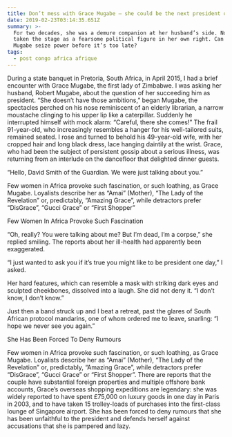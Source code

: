 ```yaml
---
title: Don’t mess with Grace Mugabe – she could be the next president of Zimbabwe
date: 2019-02-23T03:14:35.651Z
summary: >-
  For two decades, she was a demure companion at her husband’s side. Now she has
  taken the stage as a fearsome political figure in her own right. Can Grace
  Mugabe seize power before it’s too late?
tags:
  - post congo africa afrique
---
```

During a state banquet in Pretoria, South Africa, in April 2015, I had a brief encounter with Grace Mugabe, the first lady of Zimbabwe. I was asking her husband, Robert Mugabe, about the question of her succeeding him as president. “She doesn’t have those ambitions,” began Mugabe, the spectacles perched on his nose reminiscent of an elderly librarian, a narrow moustache clinging to his upper lip like a caterpillar. Suddenly he interrupted himself with mock alarm: “Careful, there she comes!” The frail 91-year-old, who increasingly resembles a hanger for his well-tailored suits, remained seated. I rose and turned to behold his 49-year-old wife, with her cropped hair and long black dress, lace hanging daintily at the wrist. Grace, who had been the subject of persistent gossip about a serious illness, was returning from an interlude on the dancefloor that delighted dinner guests.





“Hello, David Smith of the Guardian. We were just talking about you.”



Few women in Africa provoke such fascination, or such loathing, as Grace Mugabe. Loyalists describe her as “Amai” (Mother), “The Lady of the Revelation” or, predictably, “Amazing Grace”, while detractors prefer “DisGrace”, “Gucci Grace” or “First Shopper”

Few Women In Africa Provoke Such Fascination

“Oh, really? You were talking about me? But I’m dead, I’m a corpse,” she replied smiling. The reports about her ill-health had apparently been exaggerated.

“I just wanted to ask you if it’s true you might like to be president one day,” I asked.

Her hard features, which can resemble a mask with striking dark eyes and sculpted cheekbones, dissolved into a laugh. She did not deny it. “I don’t know, I don’t know.”

Just then a band struck up and I beat a retreat, past the glares of South African protocol mandarins, one of whom ordered me to leave, snarling: “I hope we never see you again.”

She Has Been Forced To Deny Rumours

Few women in Africa provoke such fascination, or such loathing, as Grace Mugabe. Loyalists describe her as “Amai” (Mother), “The Lady of the Revelation” or, predictably, “Amazing Grace”, while detractors prefer “DisGrace”, “Gucci Grace” or “First Shopper”. There are reports that the couple have substantial foreign properties and multiple offshore bank accounts, Grace’s overseas shopping expeditions are legendary: she was widely reported to have spent £75,000 on luxury goods in one day in Paris in 2003, and to have taken 15 trolley-loads of purchases into the first-class lounge of Singapore airport. She has been forced to deny rumours that she has been unfaithful to the president and defends herself against accusations that she is pampered and lazy.
